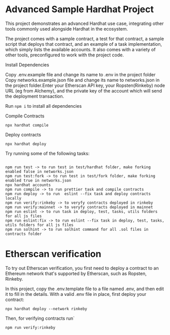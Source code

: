 # Advanced Sample Hardhat Project

This project demonstrates an advanced Hardhat use case, integrating other tools commonly used alongside Hardhat in the ecosystem.

The project comes with a sample contract, a test for that contract, a sample script that deploys that contract, and an example of a task implementation, which simply lists the available accounts. It also comes with a variety of other tools, preconfigured to work with the project code.

Install Dependencies

Copy .env.example file and change its name to .env in the project folder
Copy networks.example.json file and change its name to networks.json in the project folder.Enter your Etherscan API key, your Ropsten(Rinkeby) node URL (eg from Alchemy), and the private key of the account which will send the deployment transaction.

Run ```npm i``` to install all dependencies

Compile Contracts
```
npx hardhat compile
```

Deploy contracts
```
npx hardhat deploy 
```


Try running some of the following tasks:

```shell

npm run test -> to run test in test/hardhat folder, make forking enabled false in networks.json
npm run test:fork -> to run test in test/fork folder, make forking enabled true in networks.json
npx hardhat accounts 
npm run compile -> to run prettier task and compile contracts
npm run deploy -> to run  eslint --fix task and deploy contracts locally
npm run verify:rinkeby -> to veryfy contracts deployed in rinkeby
npm run verify:mainnet -> to veryfy contracts deployed in mainnet
npm run eslint -> to run task in deploy, test, tasks, utils folders for all js files
npm run eslint:fix -> to run eslint --fix task in deploy, test, tasks, utils folders for all js files
npm run solhint -> to run solhint command for all .sol files in contracts folder
```

# Etherscan verification

To try out Etherscan verification, you first need to deploy a contract to an Ethereum network that's supported by Etherscan, such as Ropsten, Rinkeby.

In this project, copy the .env.template file to a file named .env, and then edit it to fill in the details. With a valid .env file in place, first deploy your contract:

```shell
npx hardhat deploy --network rinkeby
```

Then, for verifying contracts run`

```shell
npm run verify:rinkeby
```